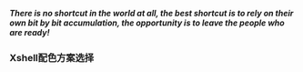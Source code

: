 ***There is no shortcut in the world at all, the best shortcut is to rely on their own bit by bit accumulation, the opportunity is to leave the people who are ready!***

### Xshell配色方案选择
